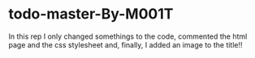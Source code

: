 # todo-master-By-M001T
In this rep I only changed somethings to the code, commented the html page and the css stylesheet and, finally, I added an image to the title!!
